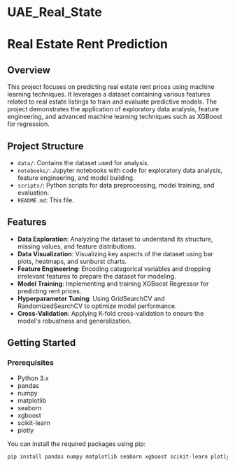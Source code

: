 # UAE_Real_State
# Real Estate Rent Prediction

## Overview

This project focuses on predicting real estate rent prices using machine learning techniques. It leverages a dataset containing various features related to real estate listings to train and evaluate predictive models. The project demonstrates the application of exploratory data analysis, feature engineering, and advanced machine learning techniques such as XGBoost for regression.

## Project Structure

- `data/`: Contains the dataset used for analysis.
- `notebooks/`: Jupyter notebooks with code for exploratory data analysis, feature engineering, and model building.
- `scripts/`: Python scripts for data preprocessing, model training, and evaluation.
- `README.md`: This file.

## Features

- **Data Exploration**: Analyzing the dataset to understand its structure, missing values, and feature distributions.
- **Data Visualization**: Visualizing key aspects of the dataset using bar plots, heatmaps, and sunburst charts.
- **Feature Engineering**: Encoding categorical variables and dropping irrelevant features to prepare the dataset for modeling.
- **Model Training**: Implementing and training XGBoost Regressor for predicting rent prices.
- **Hyperparameter Tuning**: Using GridSearchCV and RandomizedSearchCV to optimize model performance.
- **Cross-Validation**: Applying K-fold cross-validation to ensure the model's robustness and generalization.

## Getting Started

### Prerequisites

- Python 3.x
- pandas
- numpy
- matplotlib
- seaborn
- xgboost
- scikit-learn
- plotly

You can install the required packages using pip:

```bash
pip install pandas numpy matplotlib seaborn xgboost scikit-learn plotly
